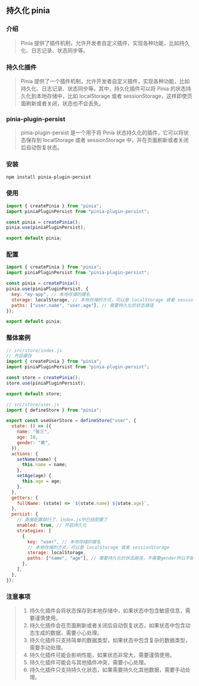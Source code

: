 ## 持久化 pinia

### 介绍

> Pinia 提供了插件机制，允许开发者自定义插件，实现各种功能，比如持久化、日志记录、状态同步等。

### 持久化插件

> Pinia 提供了一个插件机制，允许开发者自定义插件，实现各种功能，比如持久化、日志记录、状态同步等。其中，持久化插件可以将 Pinia 的状态持久化到本地存储中，比如 localStorage 或者 sessionStorage，这样即使页面刷新或者关闭，状态也不会丢失。

### pinia-plugin-persist

> pinia-plugin-persist 是一个用于将 Pinia 状态持久化的插件，它可以将状态保存到 localStorage 或者 sessionStorage 中，并在页面刷新或者关闭后自动恢复状态。

### 安装

```bash
npm install pinia-plugin-persist
```

### 使用

```js
import { createPinia } from "pinia";
import piniaPluginPersist from "pinia-plugin-persist";

const pinia = createPinia();
pinia.use(piniaPluginPersist);

export default pinia;
```

### 配置

```js
import { createPinia } from "pinia";
import piniaPluginPersist from "pinia-plugin-persist";

const pinia = createPinia();
pinia.use(piniaPluginPersist, {
  key: "my-app", // 本地存储的键名
  storage: localStorage, // 本地存储的方式，可以是 localStorage 或者 sessionStorage
  paths: ["user.name", "user.age"], // 需要持久化的状态路径
});

export default pinia;
```

### 整体案例

```js
// src/store/index.js
// 开启缓存
import { createPinia } from "pinia";
import piniaPluginPersist from "pinia-plugin-persist";

const store = createPinia();
store.use(piniaPluginPersist);

export default store;
```

```js
// src/store/user.js
import { defineStore } from "pinia";

export const useUserStore = defineStore("user", {
  state: () => ({
    name: "张三",
    age: 18,
    gender: "男",
  }),
  actions: {
    setName(name) {
      this.name = name;
    },
    setAge(age) {
      this.age = age;
    },
  },
  getters: {
    fullName: (state) => `${state.name} ${state.age}`,
  },
  persist: {
    // 直接配置就行了，index.js中已经配置了
    enabled: true, // 开启持久化
    strategies: [
      {
        key: "user", // 本地存储的键名
        // 本地存储的方式，可以是 localStorage 或者 sessionStorage
        storage: localStorage,
        paths: ["name", "age"], // 需要持久化的状态路径，不需要gender所以不缓存
      },
    ],
  },
});
```

### 注意事项

> 1. 持久化插件会将状态保存到本地存储中，如果状态中包含敏感信息，需要谨慎使用。
> 2. 持久化插件会在页面刷新或者关闭后自动恢复状态，如果状态中包含动态生成的数据，需要小心处理。
> 3. 持久化插件只支持简单的数据类型，如果状态中包含复杂的数据类型，需要手动处理。
> 4. 持久化插件可能会影响性能，如果状态非常大，需要谨慎使用。
> 5. 持久化插件可能会与其他插件冲突，需要小心处理。
> 6. 持久化插件只支持持久化状态，如果需要持久化其他数据，需要手动处理。
